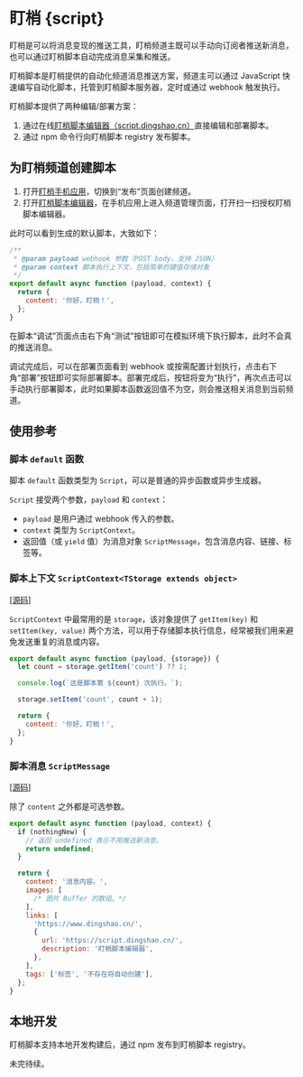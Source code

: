 # 盯梢 {script}

盯梢是可以将消息变现的推送工具，盯梢频道主既可以手动向订阅者推送新消息，也可以通过盯梢脚本自动完成消息采集和推送。

盯梢脚本是盯梢提供的自动化频道消息推送方案，频道主可以通过 JavaScript 快速编写自动化脚本，托管到盯梢脚本服务器，定时或通过 webhook 触发执行。

盯梢脚本提供了两种编辑/部署方案：

1. 通过在线[盯梢脚本编辑器（script.dingshao.cn）](https://script.dingshao.cn/)直接编辑和部署脚本。
2. 通过 npm 命令行向盯梢脚本 registry 发布脚本。

## 为盯梢频道创建脚本

1. 打开[盯梢手机应用](https://www.dingshao.cn/)，切换到“发布”页面创建频道。
2. 打开[盯梢脚本编辑器](https://script.dingshao.cn/)，在手机应用上进入频道管理页面，打开扫一扫授权盯梢脚本编辑器。

此时可以看到生成的默认脚本，大致如下：

```js
/**
 * @param payload webhook 参数（POST body，支持 JSON）
 * @param context 脚本执行上下文，包括简单的键值存储对象
 */
export default async function (payload, context) {
  return {
    content: '你好，盯梢！',
  };
}
```

在脚本“调试”页面点击右下角“测试”按钮即可在模拟环境下执行脚本，此时不会真的推送消息。

调试完成后，可以在部署页面看到 webhook 或按需配置计划执行，点击右下角“部署”按钮即可实际部署脚本。部署完成后，按钮将变为“执行”，再次点击可以手动执行部署脚本，此时如果脚本函数返回值不为空，则会推送相关消息到当前频道。

## 使用参考

### 脚本 `default` 函数

脚本 `default` 函数类型为 `Script`，可以是普通的异步函数或异步生成器。

`Script` 接受两个参数，`payload` 和 `context`：

- `payload` 是用户通过 webhook 传入的参数。
- `context` 类型为 `ScriptContext`。
- 返回值（或 `yield` 值）为消息对象 `ScriptMessage`，包含消息内容、链接、标签等。

### 脚本上下文 `ScriptContext<TStorage extends object>`

[[源码]](./src/library/script/context.ts)

`ScriptContext` 中最常用的是 `storage`，该对象提供了 `getItem(key)` 和 `setItem(key, value)` 两个方法，可以用于存储脚本执行信息，经常被我们用来避免发送重复的消息或内容。

```js
export default async function (payload, {storage}) {
  let count = storage.getItem('count') ?? 1;

  console.log(`这是脚本第 ${count} 次执行。`);

  storage.setItem('count', count + 1);

  return {
    content: '你好，盯梢！',
  };
}
```

### 脚本消息 `ScriptMessage`

[[源码]](./src/library/script/script.ts)

除了 `content` 之外都是可选参数。

```js
export default async function (payload, context) {
  if (nothingNew) {
    // 返回 undefined 表示不用推送新消息。
    return undefined;
  }

  return {
    content: '消息内容。',
    images: [
      /* 图片 Buffer 的数组。*/
    ],
    links: [
      'https://www.dingshao.cn/',
      {
        url: 'https://script.dingshao.cn/',
        description: '盯梢脚本编辑器',
      },
    ],
    tags: ['标签', '不存在将自动创建'],
  };
}
```

## 本地开发

盯梢脚本支持本地开发构建后，通过 npm 发布到盯梢脚本 registry。

未完待续。
